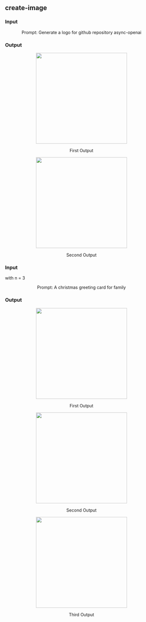 ## create-image

### Input

<div align="center">
    <p>Prompt: Generate a logo for github repository async-openai</p>
</div>

### Output

<div align="center">
    <img width="300" src="https://raw.githubusercontent.com/64bit/async-openai/assets/create-image-b64-json/img-1.png" />
    <p>First Output</p>
    <img width="300" src="https://raw.githubusercontent.com/64bit/async-openai/assets/create-image-b64-json/img-2.png" />
    <p>Second Output</p>
</div>

### Input

with n = 3

<div align="center">
    <p>Prompt: A christmas greeting card for family</p>
</div>

### Output

<div align="center">
    <img width="300" src="https://raw.githubusercontent.com/64bit/async-openai/assets/create-image-b64-json/a-christmas-greeting-card-for-family/img-1.png" />
    <p>First Output</p>
    <img width="300" src="https://raw.githubusercontent.com/64bit/async-openai/assets/create-image-b64-json/a-christmas-greeting-card-for-family/img-2.png" />
    <p>Second Output</p>
    <img width="300" src="https://raw.githubusercontent.com/64bit/async-openai/assets/create-image-b64-json/a-christmas-greeting-card-for-family/img-3.png" />
    <p>Third Output</p>
</div>
